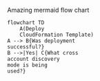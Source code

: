 Amazing mermaid flow chart

```mermaid
flowchart TD
    A(Deploy
    CloudFormation Template)
A --> B{Was deployment
successful?}
B -->|Yes| C{What cross
account discovery
mode is being
used?}

```
